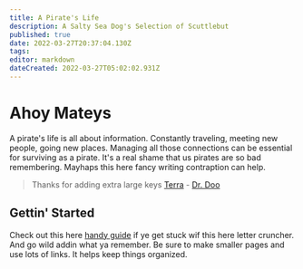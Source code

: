 ```yaml
---
title: A Pirate's Life
description: A Salty Sea Dog's Selection of Scuttlebut
published: true
date: 2022-03-27T20:37:04.130Z
tags: 
editor: markdown
dateCreated: 2022-03-27T05:02:02.931Z
---
```


# Ahoy Mateys
A pirate's life is all about information. Constantly traveling, meeting new people, going new places. Managing all those connections can be essential for surviving as a pirate. It's a real shame that us pirates are so bad remembering. Mayhaps this here fancy writing contraption can help.

> Thanks for adding extra large keys [Terra](/characters/terra) \- [Dr. Doo](/characters/DrDoo)

## Gettin' Started

Check out this here [handy guide](https://docs.requarks.io) if ye get stuck wif this here letter cruncher. And go wild addin what ya remember. Be sure to make smaller pages and use lots of links. It helps keep things organized.